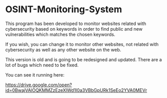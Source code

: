# OSINT-Monitoring-System

This program has been developed to monitor websites related with cybersecurity based on keywords in order to find public and new vulnerabilities which matches the chosen keywords.

If you wish, you can change it to monitor other websites, not related with cybersecurity as well as any other website on the web.

This version is old and is going to be redesigned and updated. There are a lot of bugs which need to be fixed.

You can see it running here: 

https://drive.google.com/open?id=0BwajVAlOQKMMZzEzeXlWd1I0a3VBbGpURk1SeEo2YVA0MEVr
